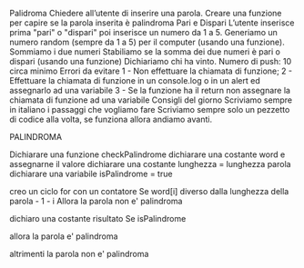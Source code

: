 Palidroma
Chiedere all’utente di inserire una parola.
Creare una funzione per capire se la parola inserita è palindroma
Pari e Dispari
L’utente inserisce prima  "pari" o "dispari" poi inserisce un numero da 1 a 5. Generiamo un numero random (sempre da 1 a 5) per il computer (usando una funzione).
Sommiamo i due numeri
Stabiliamo se la somma dei due numeri è pari o dispari (usando una funzione)
Dichiariamo chi ha vinto.
Numero di push: 10 circa minimo
Errori da evitare
1 - Non effettuare la chiamata di funzione;
2 - Effettuare la chiamata di funzione in un console.log o in un alert ed assegnarlo ad una variabile
3 - Se la funzione ha il return non assegnare la chiamata di funzione ad una variabile
Consigli del giorno
Scriviamo sempre in italiano i passaggi che vogliamo fare
Scriviamo sempre solo un pezzetto di codice alla volta, se funziona allora andiamo avanti.


PALINDROMA

Dichiarare una funzione checkPalindrome
dichiarare una costante word e assegnarne il valore
dichiarare una costante lunghezza = lunghezza parola
dichiarare una variabile isPalindrome = true

creo un ciclo for con un contatore
Se word[i] diverso dalla lunghezza della parola - 1 - i 
    Allora la parola non e' palindroma

dichiaro una costante risultato
Se isPalindrome

allora la parola e' palindroma

altrimenti la parola non e' palindroma